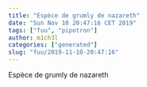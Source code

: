 ```yaml
---
title: "Espèce de grumly de nazareth"
date: "Sun Nov 10 20:47:16 CET 2019"
tags: ["fuu", "pipotron"]
author: m1ch3l
categories: ["generated"]
slug: "fuu/2019-11-10-20:47:16"
---
```


Espèce de grumly de nazareth
